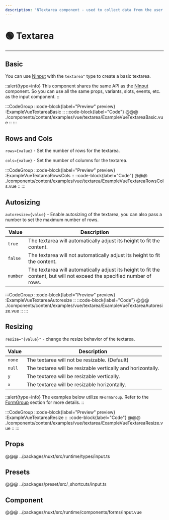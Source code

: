 ```yaml
---
description: 'NTextarea component - used to collect data from the user.'
---
```


# 🟢 Textarea

---

## Basic

You can use [NInput](/forms/input) with the `textarea"` type to create a basic textarea.

::alert{type=info}
This component shares the same API as the [NInput](/forms/input) component. So you can use all the same props, variants, slots, events, etc. as the input component.
::

:::CodeGroup
::code-block{label="Preview" preview}
  :ExampleVueTextareaBasic
::
::code-block{label="Code"}
@@@ ./components/content/examples/vue/textarea/ExampleVueTextareaBasic.vue
::
:::

## Rows and Cols

`rows={value}` - Set the number of rows for the textarea.

`cols={value}` - Set the number of columns for the textarea.

:::CodeGroup
::code-block{label="Preview" preview}
  :ExampleVueTextareaRowsCols
::
::code-block{label="Code"}
@@@ ./components/content/examples/vue/textarea/ExampleVueTextareaRowsCols.vue
::
:::

## Autosizing

`autoresize={value}` - Enable autosizing of the textarea, you can also pass a number to set the maximum number of rows.

| Value    | Description                                                                                                             |
| -------- | ----------------------------------------------------------------------------------------------------------------------- |
| `true`   | The textarea will automatically adjust its height to fit the content.                                                   |
| `false`  | The textarea will not automatically adjust its height to fit the content.                                               |
| `number` | The textarea will automatically adjust its height to fit the content, but will not exceed the specified number of rows. |

:::CodeGroup
::code-block{label="Preview" preview}
  :ExampleVueTextareaAutoresize
::
::code-block{label="Code"}
@@@ ./components/content/examples/vue/textarea/ExampleVueTextareaAutoresize.vue
::
:::

## Resizing

`resize="{value}"` - change the resize behavior of the textarea.

| Value  | Description                                                 |
| ------ | ----------------------------------------------------------- |
| `none` | The textarea will not be resizable. (Default)               |
| `null` | The textarea will be resizable vertically and horizontally. |
| `y`    | The textarea will be resizable vertically.                  |
| `x`    | The textarea will be resizable horizontally.                |

::alert{type=info}
The examples below utilize `NFormGroup`. Refer to the [FormGroup](/forms/form-group) section for more details.
::

:::CodeGroup
::code-block{label="Preview" preview}
  :ExampleVueTextareaResize
::
::code-block{label="Code"}
@@@ ./components/content/examples/vue/textarea/ExampleVueTextareaResize.vue
::
:::

## Props

@@@ ../packages/nuxt/src/runtime/types/input.ts

## Presets

@@@ ../packages/preset/src/_shortcuts/input.ts

## Component

@@@ ../packages/nuxt/src/runtime/components/forms/Input.vue
